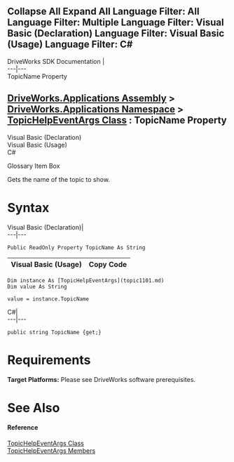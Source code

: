        

 Collapse All Expand All  Language Filter: All  Language Filter: Multiple  Language Filter: Visual Basic (Declaration) Language Filter: Visual Basic (Usage) Language Filter: C#  
---  
DriveWorks SDK Documentation  |   
---|---  
TopicName Property   
  
[DriveWorks.Applications Assembly](topic13.md) > [DriveWorks.Applications Namespace](topic16.md) > [TopicHelpEventArgs Class](topic1101.md) : TopicName Property  
---  
  
Visual Basic (Declaration)    
Visual Basic (Usage)    
C# 

Glossary Item Box

Gets the name of the topic to show. 

# Syntax

Visual Basic (Declaration)|   
---|---  
      
    
    Public ReadOnly Property TopicName As String  
  
Visual Basic (Usage)| Copy Code  
---|---  
      
    
    Dim instance As [TopicHelpEventArgs](topic1101.md)
    Dim value As String
     
    value = instance.TopicName  
  
C#|   
---|---  
      
    
    public string TopicName {get;}  
  
# Requirements

**Target Platforms:** Please see DriveWorks software prerequisites.

# See Also

#### Reference

[TopicHelpEventArgs Class](topic1101.md)   
[TopicHelpEventArgs Members](topic1102.md)


